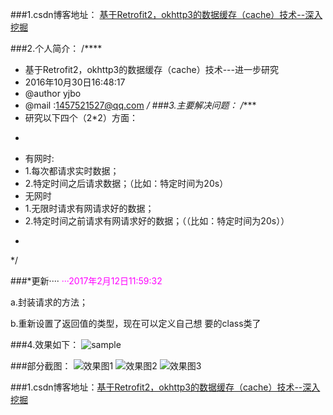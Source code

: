 
###1.csdn博客地址：
[基于Retrofit2，okhttp3的数据缓存（cache）技术--深入挖掘](http://write.blog.csdn.net/mdeditor#!postId=52975183)

###2.个人简介：
/****
 * 基于Retrofit2，okhttp3的数据缓存（cache）技术---进一步研究
 * 2016年10月30日16:48:17
 * @author yjbo
 * @mail :1457521527@qq.com
 */
###3.主要解决问题：
/****
 * 研究以下四个（2*2）方面：
 * <p>
 * 有网时:
 * 1.每次都请求实时数据；
 * 2.特定时间之后请求数据；（比如：特定时间为20s）
 * 无网时
 * 1.无限时请求有网请求好的数据；
 * 2.特定时间之前请求有网请求好的数据；（（比如：特定时间为20s））
 * ```
 */
 
###*更新····
<font color=#FF00FF>···2017年2月12日11:59:32</font>

a.封装请求的方法；

b.重新设置了返回值的类型，现在可以定义自己想 要的class类了

###4.效果如下：
![sample](https://github.com/hytcyjb/yjboretrofitcsdndemo/blob/master/运行效果.gif)

###部分截图：
![效果图1](http://img.blog.csdn.net/20161030223411927)
![效果图2](http://img.blog.csdn.net/20161030223428864)
![效果图3](http://img.blog.csdn.net/20161030223438333)

###1.csdn博客地址：[基于Retrofit2，okhttp3的数据缓存（cache）技术--深入挖掘](http://write.blog.csdn.net/mdeditor#!postId=52975183)
